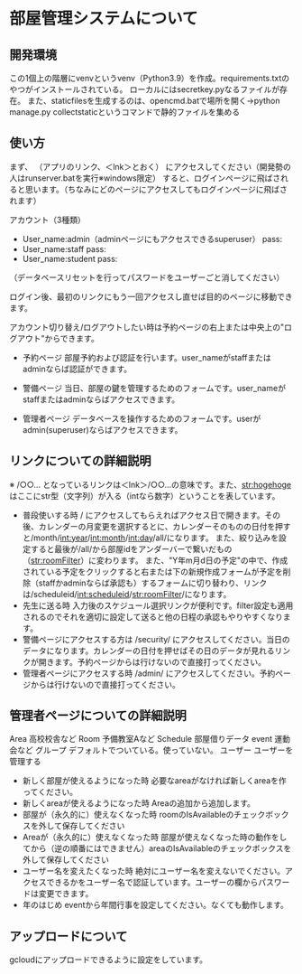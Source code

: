 # 部屋管理システムについて
## 開発環境
この1個上の階層にvenvというvenv（Python3.9）を作成。requirements.txtのやつがインストールされている。
ローカルにはsecretkey.pyなるファイルが存在。
また、staticfilesを生成するのは、opencmd.batで場所を開く→python manage.py collectstaticというコマンドで静的ファイルを集める

## 使い方
まず、
（アプリのリンク、＜lnk＞とおく）
にアクセスしてください（開発勢の人はrunserver.batを実行※windows限定）
すると、ログインページに飛ばされると思います。（ちなみにどのページにアクセスしてもログインページに飛ばされます）

アカウント（3種類）
- User_name:admin（adminページにもアクセスできるsuperuser）
pass:
- User_name:staff
pass:
- User_name:student
pass:

（データベースリセットを行ってパスワードをユーザーごと消してください）

ログイン後、最初のリンクにもう一回アクセスし直せば目的のページに移動できます。

アカウント切り替え/ログアウトしたい時は予約ページの右上または中央上の"ログアウト"からできます。

- 予約ページ
部屋予約および認証を行います。user_nameがstaffまたはadminならば認証ができます。

- 警備ページ
当日、部屋の鍵を管理するためのフォームです。user_nameがstaffまたはadminならばアクセスできます。

- 管理者ページ
データベースを操作するためのフォームです。userがadmin(superuser)ならばアクセスできます。

## リンクについての詳細説明
※ /○○… となっているリンクは＜lnk＞/○○…の意味です。また、<str:hogehoge>はここにstr型（文字列）が入る（intなら数字）ということを表しています。
- 普段使いする時
/ にアクセスしてもらえればアクセス日で開きます。その後、カレンダーの月変更を選択するとに、カレンダーそのものの日付を押すと/month/<int:year>/<int:month>/<int:day>/all/になります。
また、絞り込みを設定すると最後が/all/から部屋idをアンダーバーで繋いだもの（<str:roomFilter>）に変わります。
また、"Y年m月d日の予定"の中で、作成されている予定をクリックすると右または下の新規作成フォームが予定を削除（staffかadminならば承認も）するフォームに切り替わり、リンクは/scheduleid/<int:scheduleid>/<str:roomFilter>/になります。
- 先生に送る時
入力後のスケジュール選択リンクが便利です。filter設定も適用されるのでそれを適切に設定して送ると他の日程の承認もやりやすくなります。
- 警備ページにアクセスする方は
/security/ にアクセスしてください。当日のデータになります。カレンダーの日付を押せばその日のデータが見れるリンクが開きます。予約ページからは行けないので直接打ってください。
- 管理者ページにアクセスする時
/admin/ にアクセスしてください。予約ページからは行けないので直接打ってください。

## 管理者ページについての詳細説明
Area 高校校舎など
Room 予備教室Aなど
Schedule 部屋借りデータ
event 運動会など
グループ デフォルトでついている。使っていない。
ユーザー ユーザーを管理する
- 新しく部屋が使えるようになった時
必要なareaがなければ新しくareaを作ってください。
- 新しくareaが使えるようになった時
Areaの追加から追加します。
- 部屋が（永久的に）使えなくなった時
roomのIsAvailableのチェックボックスを外して保存してください
- Areaが（永久的に）使えなくなった時
部屋が使えなくなった時の動作をしてから（逆の順番にはできません）areaのIsAvailableのチェックボックスを外して保存してください
- ユーザー名を変えたくなった時
絶対にユーザー名を変えないでください。アクセスできるかをユーザー名で認証しています。ユーザーの欄からパスワードは変更できます。
- 年のはじめ
eventから年間行事を設定してください。なくても動作します。

## アップロードについて
gcloudにアップロードできるように設定をしています。
